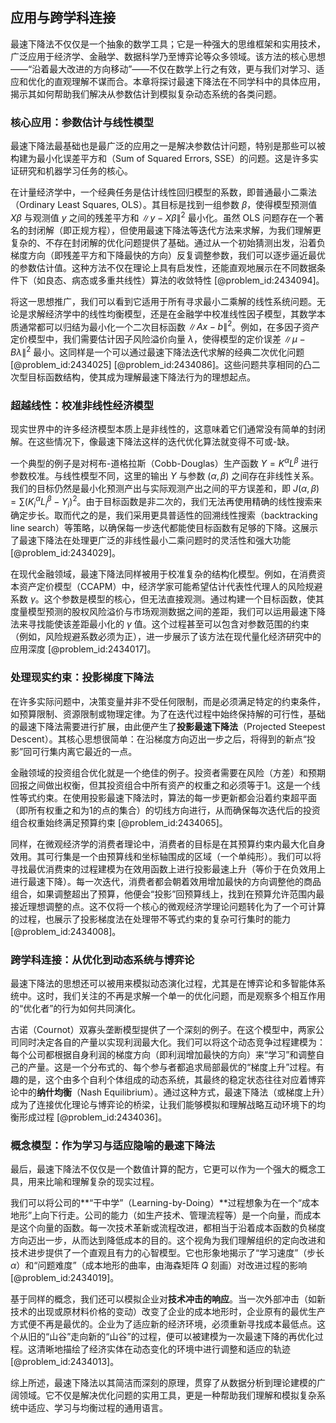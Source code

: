 ## 应用与跨学科连接

最速下降法不仅仅是一个抽象的数学工具；它是一种强大的思维框架和实用技术，广泛应用于经济学、金融学、数据科学乃至博弈论等众多领域。该方法的核心思想——“沿着最大改进的方向移动”——不仅在数学上行之有效，更与我们对学习、适应和优化的直观理解不谋而合。本章将探讨最速下降法在不同学科中的具体应用，揭示其如何帮助我们解决从参数估计到模拟复杂动态系统的各类问题。

### 核心应用：参数估计与线性模型

最速下降法最基础也是最广泛的应用之一是解决参数估计问题，特别是那些可以被构建为最小化误差平方和（Sum of Squared Errors, SSE）的问题。这是许多实证研究和机器学习任务的核心。

在计量经济学中，一个经典任务是估计线性回归模型的系数，即普通最小二乘法（Ordinary Least Squares, OLS）。其目标是找到一组参数 $\beta$，使得模型预测值 $X\beta$ 与观测值 $y$ 之间的残差平方和 $\|y - X\beta\|^2$ 最小化。虽然 OLS 问题存在一个著名的封闭解（即正规方程），但使用最速下降法等迭代方法来求解，为我们理解更复杂的、不存在封闭解的优化问题提供了基础。通过从一个初始猜测出发，沿着负梯度方向（即残差平方和下降最快的方向）反复调整参数，我们可以逐步逼近最优的参数估计值。这种方法不仅在理论上具有启发性，还能直观地展示在不同数据条件下（如良态、病态或多重共线性）算法的收敛特性 [@problem_id:2434094]。

将这一思想推广，我们可以看到它适用于所有寻求最小二乘解的线性系统问题。无论是求解经济学中的线性均衡模型，还是在金融学中校准线性因子模型，其数学本质通常都可以归结为最小化一个二次目标函数 $\|Ax - b\|^2$。例如，在多因子资产定价模型中，我们需要估计因子风险溢价向量 $\lambda$，使得模型的定价误差 $\| \mu - B\lambda \|^2$ 最小。这同样是一个可以通过最速下降法迭代求解的经典二次优化问题 [@problem_id:2434025] [@problem_id:2434086]。这些问题共享相同的凸二次型目标函数结构，使其成为理解最速下降法行为的理想起点。

### 超越线性：校准非线性经济模型

现实世界中的许多经济模型本质上是非线性的，这意味着它们通常没有简单的封闭解。在这些情况下，像最速下降法这样的迭代优化算法就变得不可或-缺。

一个典型的例子是对柯布-道格拉斯（Cobb-Douglas）生产函数 $Y = K^{\alpha}L^{\beta}$ 进行参数校准。与线性模型不同，这里的输出 $Y$ 与参数 $(\alpha, \beta)$ 之间存在非线性关系。我们的目标仍然是最小化预测产出与实际观测产出之间的平方误差和，即 $J(\alpha, \beta) = \sum (K_i^\alpha L_i^\beta - Y_i)^2$。由于目标函数是非二次的，我们无法再使用精确的线性搜索来确定步长。取而代之的是，我们采用更具普适性的回溯线性搜索（backtracking line search）等策略，以确保每一步迭代都能使目标函数有足够的下降。这展示了最速下降法在处理更广泛的非线性最小二乘问题时的灵活性和强大功能 [@problem_id:2434029]。

在现代金融领域，最速下降法同样被用于校准复杂的结构化模型。例如，在消费资本资产定价模型（CCAPM）中，经济学家可能希望估计代表性代理人的风险规避系数 $\gamma$。这个参数是模型的核心，但无法直接观测。通过构建一个目标函数，使其度量模型预测的股权风险溢价与市场观测数据之间的差距，我们可以运用最速下降法来寻找能使该差距最小化的 $\gamma$ 值。这个过程甚至可以包含对参数范围的约束（例如，风险规避系数必须为正），进一步展示了该方法在现代量化经济研究中的应用深度 [@problem_id:2434017]。

### 处理现实约束：投影梯度下降法

在许多实际问题中，决策变量并非不受任何限制，而是必须满足特定的约束条件，如预算限制、资源限制或物理定律。为了在迭代过程中始终保持解的可行性，基础的最速下降法需要进行扩展，由此便产生了**投影最速下降法**（Projected Steepest Descent）。其核心思想很简单：在沿梯度方向迈出一步之后，将得到的新点“投影”回可行集内离它最近的一点。

金融领域的投资组合优化就是一个绝佳的例子。投资者需要在风险（方差）和预期回报之间做出权衡，但其投资组合中所有资产的权重之和必须等于1。这是一个线性等式约束。在使用投影最速下降法时，算法的每一步更新都会沿着约束超平面（即所有权重之和为1的点的集合）的切线方向进行，从而确保每次迭代后的投资组合权重始终满足预算约束 [@problem_id:2434065]。

同样，在微观经济学的消费者理论中，消费者的目标是在其预算约束内最大化自身效用。其可行集是一个由预算线和坐标轴围成的区域（一个单纯形）。我们可以将寻找最优消费束的过程建模为在效用函数上进行投影最速上升（等价于在负效用上进行最速下降）。每一次迭代，消费者都会朝着效用增加最快的方向调整他的商品组合，如果调整超出了预算，他便会“投影”回预算线上，找到在预算允许范围内最接近理想调整的点。这不仅将一个核心的微观经济学理论问题转化为了一个可计算的过程，也展示了投影梯度法在处理带不等式约束的复杂可行集时的能力 [@problem_id:2434008]。

### 跨学科连接：从优化到动态系统与博弈论

最速下降法的思想还可以被用来模拟动态演化过程，尤其是在博弈论和多智能体系统中。这时，我们关注的不再是求解一个单一的优化问题，而是观察多个相互作用的“优化者”的行为如何共同演化。

古诺（Cournot）双寡头垄断模型提供了一个深刻的例子。在这个模型中，两家公司同时决定各自的产量以实现利润最大化。我们可以将这个动态竞争过程建模为：每个公司都根据自身利润的梯度方向（即利润增加最快的方向）来“学习”和调整自己的产量。这是一个分布式的、每个参与者都追求局部最优的“梯度上升”过程。有趣的是，这个由多个自利个体组成的动态系统，其最终的稳定状态往往对应着博弈论中的**纳什均衡**（Nash Equilibrium）。通过这种方式，最速下降法（或梯度上升）成为了连接优化理论与博弈论的桥梁，让我们能够模拟和理解战略互动环境下的均衡形成过程 [@problem_id:2434036]。

### 概念模型：作为学习与适应隐喻的最速下降法

最后，最速下降法不仅仅是一个数值计算的配方，它更可以作为一个强大的概念工具，用来比喻和理解复杂的现实过程。

我们可以将公司的**“干中学”（Learning-by-Doing）**过程想象为在一个“成本地形”上向下行走。公司的能力（如生产技术、管理流程等）是一个向量，而成本是这个向量的函数。每一次技术革新或流程改进，都相当于沿着成本函数的负梯度方向迈出一步，从而达到降低成本的目的。这个视角为我们理解组织的定向改进和技术进步提供了一个直观且有力的心智模型。它也形象地揭示了“学习速度”（步长 $\alpha$）和“问题难度”（成本地形的曲率，由海森矩阵 $Q$ 刻画）对改进过程的影响 [@problem_id:2434019]。

基于同样的概念，我们还可以模拟企业对**技术冲击的响应**。当一次外部冲击（如新技术的出现或原材料价格的变动）改变了企业的成本地形时，企业原有的最优生产方式便不再是最优的。企业为了适应新的经济环境，必须重新寻找成本最低点。这个从旧的“山谷”走向新的“山谷”的过程，便可以被建模为一次最速下降的再优化过程。这清晰地描绘了经济实体在动态变化的环境中进行调整和适应的轨迹 [@problem_id:2434013]。

综上所述，最速下降法以其简洁而深刻的原理，贯穿了从数据分析到理论建模的广阔领域。它不仅是解决优化问题的实用工具，更是一种帮助我们理解和模拟复杂系统中适应、学习与均衡过程的通用语言。